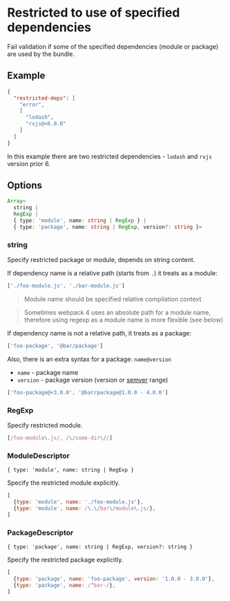 # Restricted to use of specified dependencies

Fail validation if some of the specified dependencies (module or package) are used by the bundle.

## Example

```json
{
  "restricted-deps": [
    "error",
    [
      "lodash",
      "rxjs@<6.0.0"
    ]
  ]
}
```

In this example there are two restricted dependencies - `lodash` and `rxjs` version prior 6.

## Options

```ts
Array<
  string |
  RegExp |
  { type: 'module', name: string | RegExp } |
  { type: 'package', name: string | RegExp, version?: string }>
```

### string

Specify restricted package or module, depends on string content.

If dependency name is a relative path (starts from `.`) it treats as a module:

```js
['./foo-module.js', './bar-module.js']
```

> Module name should be specified relative compilation context

> Sometimes webpack 4 uses an absolute path for a module name, therefore using regexp as a module name is more flexible (see below)

If dependency name is not a relative path, it treats as a package:

```js
['foo-package', '@bar/package']
```

Also, there is an extra syntax for a package: `name@version`

- `name` - package name
- `version` - package version (version or [semver](https://www.npmjs.com/package/semver) range)

```js
['foo-package@<3.0.0', '@bar/package@1.0.0 - 4.0.0']
```

### RegExp

Specify restricted module.

```js
[/foo-module\.js/, /\/some-dir\//]
```

### ModuleDescriptor

`{ type: 'module', name: string | RegExp }`

Specify the restricted module explicitly.

```js
[
  {type: 'module', name: './foo-module.js'},
  {type: 'module', name: /\.\/bar\/module\.js/},
]
```

### PackageDescriptor

`{ type: 'package', name: string | RegExp, version?: string }`

Specify the restricted package explicitly.

```js
[
  {type: 'package', name: 'foo-package', version: '1.0.0 - 3.0.0'},
  {type: 'package', name: /^bar-/},
]
```
